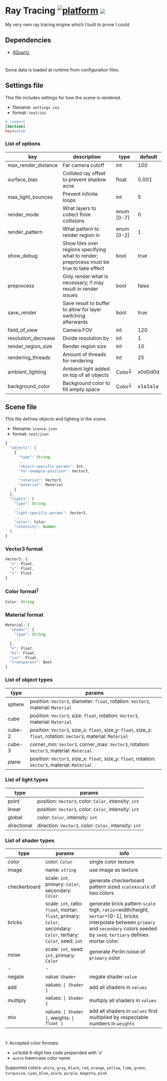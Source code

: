 # Ray Tracing [![platform](https://img.shields.io/badge/platform-macOS-lightgray)](https://www.apple.com/macos) [![](https://img.shields.io/badge/dependencies-X11-brightgreen)](https://www.xquartz.org)

My very own ray tracing engine which I built to prove I could.

## Dependencies
- [XQuartz](https://www.xquartz.org)

#

Some data is loaded at runtime from configuration files:

## Settings file

This file includes settings for how the scene is rendered.
- filename: `settings.ini`
- format: `text/ini`

```ini
# comment
[Section]
key=value
```

### List of options

key | description | type | default
-|-|-|-
max_render_distance | Far camera cutoff | int | 100
surface_bias | Collided ray offset to prevent shadow acne | float | 0.001
max_light_bounces | Prevent infinite loops | int | 5
render_mode | What layers to collect from collisions | enum [0-7] | 0
render_pattern | What pattern to render region in| enum [0-2] | 1
show_debug | Show tiles over regions specifying what to render; preprocess must be true to take effect | bool | true
preprocess | Only render what is necessary; !! may result in render issues | bool | false
save_render | Save result to buffer to allow for layer switching afterwards | bool | true
field_of_view | Camera FOV | int | 120
resolution_decrease | Divide resolution by | int | 1
render_region_size | Render region size | int | 10
rendering_threads | Amount of threads for rendering | int | 25
ambient_lighting | Ambient light added on top of all objects | Color<sup>[1](#footnoteColor)</sup> | x0d0d0d
background_color | Background color to fill empty space | Color<sup>[1](#footnoteColor)</sup> | x1a1a1a

## Scene file

This file defines objects and lighting in the scene.
- filename: `scence.json`
- format: `text/json`

```js
{
  "objects": [
    {
      "type": String,
      ...
      "object-specific-params": Int,
      "for-example-position": Vector3,
      ...
      "rotation": Vector3,
      "material": Material
    }
  ],
  "lights": [
    "type": String,
    ...
    "light-specific-params": Vector3,
    ...
    "color": Color,
    "intensity": Number
  ]
}
```

### Vector3 format

```js
Vector3: {
  "x": Float,
  "y": Float,
  "z": Float
}
```

### Color format<sup>[1](#footnoteColor)</sup>

```js
Color: String
```

### Material format

```js
Material: {
  "shader": {
    "type": String,
    ...
  },
  "n": Float,
  "Ks": Float,
  "ior": Float,
  "transparent": Bool
}
```

### List of object types

type | params
-|-
sphere | position: `Vector3`, diameter: `float`, rotation: `Vector3`, material: `Material`
cube | position: `Vector3`, size: `float`, rotation: `Vector3`, material: `Material`
cube-2 | position: `Vector3`, size_x: `float`, size_y: `float`, size_z: `float`, rotation: `Vector3`, material: `Material`
cube-3 | corner_min: `Vector3`, corner_max: `Vector3`, rotation: `Vector3`, material: `Material`
plane | position: `Vector3`, size_x: `float`, size_y: `float`, rotation: `Vector3`, material: `Material`

### List of light types

type | params
-|-
point | position: `Vector3`, color: `Color`, intensity: `int`
linear | position: `Vector3`, color: `Color`, intensity: `int`
global | color: `Color`, intensity: `int`
directional | direction: `Vector3`, color: `Color`, intensity: `int`

### List of shader types

type | params | info
-|-|-
color | color: `Color` | single color texture
image | name: `string` | use image as texture
checkerboard | scale: `int`, primary: `Color`, secondary: `Color` | generate checkerboard pattern sized `scale`x`scale` of two colors
bricks | scale: `int`, ratio: `float`, mortar: `float`, primary: `Color`, secondary: `Color`, tertiary: `Color`, seed: `int` | generate brick pattern `scale` high, `ratio`=width/height, `mortar`=\[0-1\], bricks interpolate between `primary` and `secondary` colors seeded by `seed`, `tertiary` defines mortar color
noise | scale: `int`, seed: `int`, primary: `Color` | generate _Perlin_ noise of `primary` color
-|-
negate | value: `Shader` | negate shader `value`
add | values: `[ Shader ]` | add all shaders in `values`
multiply | values: `[ Shader ]` | multiply all shaders in `values`
mix | values: `[ Shader ]`, weights: `[ float ]` | add all shaders in `values` first multiplied by respectable numbers in `weights`

#
<a name="footnoteColor">1</a>: Accepted color formats:
- `x47B3DB` 6-digit hex code prepended with 'x'
- `azure` lowercase color name

Supported colors: `white`, `gray`, `black`,
        `red`, `orange`, `yellow`, `lime`,
        `green`, `turquoise`, `cyan`,
        `blue`, `azure`, `purple`, `magenta`, `pink`
